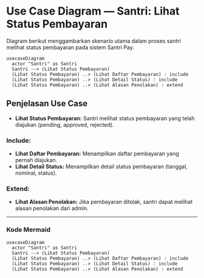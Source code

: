 # Use Case Diagram — Santri: Lihat Status Pembayaran

Diagram berikut menggambarkan skenario utama dalam proses santri melihat status pembayaran pada sistem Santri Pay.

```mermaid
usecaseDiagram
  actor "Santri" as Santri
  Santri --> (Lihat Status Pembayaran)
  (Lihat Status Pembayaran) ..> (Lihat Daftar Pembayaran) : include
  (Lihat Status Pembayaran) ..> (Lihat Detail Status) : include
  (Lihat Status Pembayaran) ..> (Lihat Alasan Penolakan) : extend
```

## Penjelasan Use Case
- **Lihat Status Pembayaran:** Santri melihat status pembayaran yang telah diajukan (pending, approved, rejected).

### Include:
- **Lihat Daftar Pembayaran:** Menampilkan daftar pembayaran yang pernah diajukan.
- **Lihat Detail Status:** Menampilkan detail status pembayaran (tanggal, nominal, status).

### Extend:
- **Lihat Alasan Penolakan:** Jika pembayaran ditolak, santri dapat melihat alasan penolakan dari admin.

---

### Kode Mermaid
```mermaid
usecaseDiagram
  actor "Santri" as Santri
  Santri --> (Lihat Status Pembayaran)
  (Lihat Status Pembayaran) ..> (Lihat Daftar Pembayaran) : include
  (Lihat Status Pembayaran) ..> (Lihat Detail Status) : include
  (Lihat Status Pembayaran) ..> (Lihat Alasan Penolakan) : extend
``` 